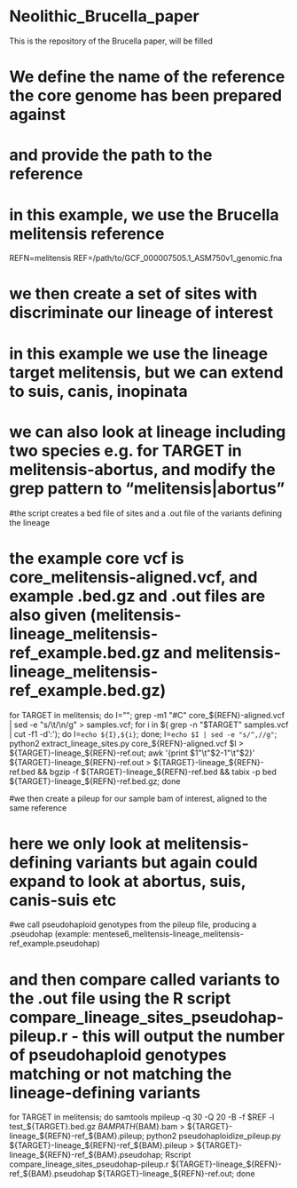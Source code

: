 # Neolithic_Brucella_paper

This is the repository of the Brucella paper, will be filled

# We define the name of the reference the core genome has been prepared against
# and provide the path to the reference
# in this example, we use the  Brucella melitensis reference

REFN=melitensis
REF=/path/to/GCF_000007505.1_ASM750v1_genomic.fna

# we then create a set of sites with discriminate our lineage of interest
# in this example we use the lineage target melitensis, but we can extend to suis, canis, inopinata
# we can also look at lineage including two species e.g. for TARGET in melitensis-abortus, and modify the grep pattern to “melitensis\|abortus”
#the script creates a bed file of sites and a .out file of the variants defining the lineage
# the example core vcf is core_melitensis-aligned.vcf, and example .bed.gz and .out files are also given (melitensis-lineage_melitensis-ref_example.bed.gz and melitensis-lineage_melitensis-ref_example.bed.gz)


for TARGET in melitensis; do I=""; grep -m1 "#C" core_${REFN}-aligned.vcf | sed -e "s/\t/\n/g" > samples.vcf; for i in $( grep -n "$TARGET" samples.vcf | cut -f1 -d':'); do I=`echo ${I},${i}`; done; I=`echo $I | sed -e "s/^,//g"`; python2 extract_lineage_sites.py core_${REFN}-aligned.vcf $I > ${TARGET}-lineage_${REFN}-ref.out; awk '{print $1"\t"$2-1"\t"$2}' ${TARGET}-lineage_${REFN}-ref.out > ${TARGET}-lineage_${REFN}-ref.bed && bgzip -f ${TARGET}-lineage_${REFN}-ref.bed && tabix -p bed ${TARGET}-lineage_${REFN}-ref.bed.gz; done

#we then create a pileup for our sample bam of interest, aligned to the same reference
# here we only look at melitensis-defining variants but again could expand to look at abortus, suis, canis-suis etc
#we call pseudohaploid genotypes from the pileup file, producing a .pseudohap (example: mentese6_melitensis-lineage_melitensis-ref_example.pseudohap)
# and then compare called variants to the .out file using the R script compare_lineage_sites_pseudohap-pileup.r - this will output the number of pseudohaploid genotypes matching or not matching the lineage-defining variants

for TARGET in melitensis; do samtools mpileup -q 30 -Q 20 -B -f $REF -l test_${TARGET}.bed.gz ${BAMPATH}${BAM}.bam > ${TARGET}-lineage_${REFN}-ref_${BAM}.pileup; python2 pseudohaploidize_pileup.py ${TARGET}-lineage_${REFN}-ref_${BAM}.pileup > ${TARGET}-lineage_${REFN}-ref_${BAM}.pseudohap; Rscript compare_lineage_sites_pseudohap-pileup.r ${TARGET}-lineage_${REFN}-ref_${BAM}.pseudohap ${TARGET}-lineage_${REFN}-ref.out;  done
